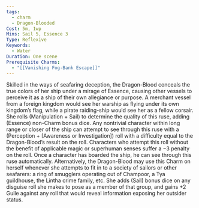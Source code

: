```yaml
---
tags:
  - charm
  - Dragon-Blooded
Cost: 5m, 1wp
Mins: Sail 5, Essence 3
Type: Reflexive
Keywords:
  - Water
Duration: One scene
Prerequisite Charms:
  - "[[Vanishing Fog-Bank Escape]]"
---
```

Skilled in the ways of seafaring deception, the Dragon-Blood conceals the true colors of her ship under a mirage of Essence, causing other vessels to perceive it as a ship of their own allegiance or purpose. A merchant vessel from a foreign kingdom would see her warship as flying under its own kingdom’s flag, while a pirate raiding-ship would see her as a fellow corsair. She rolls (Manipulation + Sail) to determine the quality of this ruse, adding (Essence) non-Charm bonus dice. Any nontrivial character within long range or closer of the ship can attempt to see through this ruse with a (Perception + [Awareness or Investigation]) roll with a difficulty equal to the Dragon-Blood’s result on the roll. Characters who attempt this roll without the benefit of applicable magic or superhuman senses suffer a −3 penalty on the roll. Once a character has boarded the ship, he can see through this ruse automatically. Alternatively, the Dragon-Blood may use this Charm on herself whenever she attempts to fit in to a society of sailors or other seafarers: a ring of smugglers operating out of Champoor, a Tya guildhouse, the Lintha crime family, etc. She adds (Sail) bonus dice on any disguise roll she makes to pose as a member of that group, and gains +2 Guile against any roll that would reveal information exposing her outsider status.